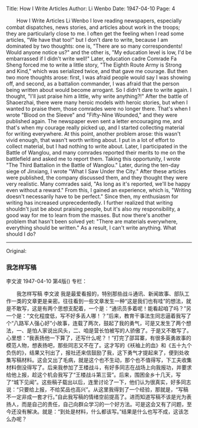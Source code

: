 Title: How I Write Articles
Author: Li Wenbo
Date: 1947-04-10
Page: 4

　　How I Write Articles
    Li Wenbo
    I love reading newspapers, especially combat dispatches, news stories, and articles about work in the troops; they are particularly close to me. I often get the feeling when I read some articles, "We have that too!" but I don't dare to write, because I am dominated by two thoughts: one is, "There are so many correspondents! Would anyone notice us?" and the other is, "My education level is low, I'd be embarrassed if I didn't write well!" Later, education cadre Comrade Fa Sheng forced me to write a little story, "The Eighth Route Army is Strong and Kind," which was serialized twice, and that gave me courage. But then two more thoughts arose: first, I was afraid people would say I was showing off, and second, as a battalion commander, I was afraid that the person being written about would become arrogant. So I didn't dare to write again. I thought, "I'll just praise him a little, why write anything?!" After the battle of Shaoerzhai, there were many heroic models with heroic stories, but when I wanted to praise them, those comrades were no longer there. That's when I wrote "Blood on the Sleeve" and "Fifty-Nine Wounded," and they were published again. The newspaper even sent a letter encouraging me, and that's when my courage really picked up, and I started collecting material for writing everywhere. At this point, another problem arose: this wasn't vivid enough, that wasn't worth writing about. I put in a lot of effort to collect material, but I had nothing to write about. Later, I participated in the Battle of Wanglou, and many comrades reported their merits to me on the battlefield and asked me to report them. Taking this opportunity, I wrote "The Third Battalion in the Battle of Wanglou." Later, during the ten-day siege of Jinxiang, I wrote "What I Saw Under the City." After these articles were published, the company discussed them, and they thought they were very realistic. Many comrades said, "As long as it's reported, we'll be happy even without a reward." From this, I gained an experience, which is, "Writing doesn't necessarily have to be perfect." Since then, my enthusiasm for writing has increased unprecedentedly. I further realized that writing shouldn't just be about praising people, but it's also my responsibility, a good way for me to learn from the masses. But now there's another problem that hasn't been solved yet: "There are materials everywhere, everything should be written." As a result, I can't write anything. What should I do?



<hr /> 

Original: 


### 我怎样写稿
李文波
1947-04-10
第4版()
专栏：

　　我怎样写稿
    李文波
    我是最爱看报的，特别那些战斗通讯、新闻故事、部队工作一类的文章更是亲密。往往看到一些文章发生一种“这是我们也有哇”的想法，就是不敢写，这是有两个思想支配着，一个是：“通讯员多着呢！能看起咱了吗？”另一个是：“文化程度低，写不好多丢人哪！？”后来，教育干事法生同志逼着我写了个“八路军人强心好”小故事，连载了两次，鼓起了我的勇气，可是又发生了两个想法，一、是怕人家说出风头，二、咱是营长怕被写的人骄傲了。于是又不敢写了。心里想：“我表扬他一下算了，还写什么呢？！”打完了邵耳寨，有很多英勇故事的模范人物，想表扬吧，那些同志又不在了。这才写的《袄袖上的血》和《五十九个负伤的》，结果又刊出了，报社还来信鼓励了我，这下勇气才提起来了，便到处收集写稿材料。这会又出了毛病，就是这个也不生动，那个也不值得写，下工夫收集材料倒没得写了。后来我参加了王楼战斗，有好多同志在战场上向我报功，并要求给他上报，趁这个机会我写了“王楼战斗第三营”。后来，围困金乡十几天，写了“城下见闻”。这些稿子载出以后，连里讨论了一下，他们认为很真实，好多同志说：“只要给上报，不给奖品也高兴”。从这里我得到了一个经验，那就是，“写稿不一定非成一套才行。”自此我写稿的情绪空前提高了。进而知道写稿不该是光为表扬人，而是自己的责任，自己向群众学习的一个好方法。可是这会又有了问题，至今还没有解决。就是：“到处是材料，什么都该写。”结果是什么也写不成，这该怎么办呢？
